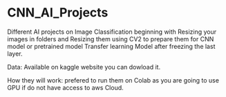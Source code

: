 # CNN_AI_Projects
Different AI projects on Image Classification beginning with Resizing your images in folders and Resizing them using CV2 to prepare them 
for CNN model or pretrained model Transfer learning Model after freezing the last layer. 

Data:
Available on kaggle website you can dowload it.

How they will work:
prefered to run them on Colab as you are going to use GPU if do not have access to aws Cloud.
